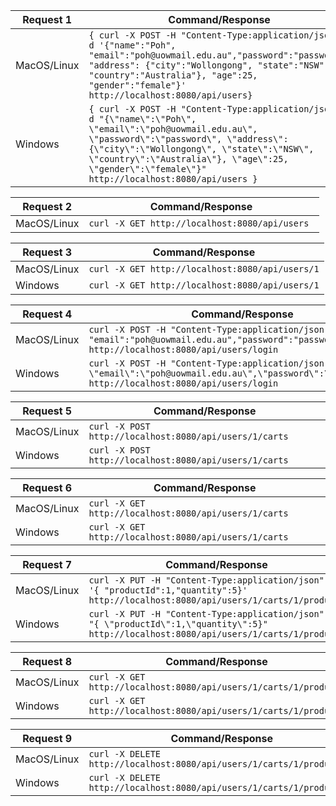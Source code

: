 | Request 1    | Command/Response      |
|--------------|--------------------------------------|
| MacOS/Linux  | `{ curl -X POST -H "Content-Type:application/json" -d '{"name":"Poh", "email":"poh@uowmail.edu.au","password":"password", "address": {"city":"Wollongong", "state":"NSW", "country":"Australia"}, "age":25, "gender":"female"}' http://localhost:8080/api/users}`|
| Windows      | `{ curl -X POST -H "Content-Type:application/json" -d "{\"name\":\"Poh\", \"email\":\"poh@uowmail.edu.au\", \"password\":\"password\", \"address\": {\"city\":\"Wollongong\", \"state\":\"NSW\", \"country\":\"Australia\"}, \"age\":25, \"gender\":\"female\"}" http://localhost:8080/api/users }`  |


| Request 2    | Command/Response                                                                                                                                                                     |
|--------------|--------------------------------------------------------------------------------------------------------------------------------------------------------------------------------------|
| MacOS/Linux  | `curl -X GET http://localhost:8080/api/users `                                                                                                                                    |


| Request 3    | Command/Response                                                                                                                                                                     |
|--------------|--------------------------------------------------------------------------------------------------------------------------------------------------------------------------------------|
| MacOS/Linux  | `curl -X GET http://localhost:8080/api/users/1`                                                                                                                                    |
| Windows      | `curl -X GET http://localhost:8080/api/users/1`                                                                                                                                    |


| Request 4    | Command/Response                                                                                                                                                                     |
|--------------|--------------------------------------------------------------------------------------------------------------------------------------------------------------------------------------|
| MacOS/Linux  | `curl -X POST -H "Content-Type:application/json" -d '{ "email":"poh@uowmail.edu.au","password":"password"}' http://localhost:8080/api/users/login`  |
| Windows      | `curl -X POST -H "Content-Type:application/json" -d "{ \"email\":\"poh@uowmail.edu.au\",\"password\":\"password\"}" http://localhost:8080/api/users/login`   |


| Request 5    | Command/Response                                                                                                                                                                     |
|--------------|--------------------------------------------------------------------------------------------------------------------------------------------------------------------------------------|
| MacOS/Linux  | `curl -X POST http://localhost:8080/api/users/1/carts` |
| Windows      | `curl -X POST http://localhost:8080/api/users/1/carts`   |


| Request 6    | Command/Response                                                                                                                                                                     |
|--------------|--------------------------------------------------------------------------------------------------------------------------------------------------------------------------------------|
| MacOS/Linux  | `curl -X GET http://localhost:8080/api/users/1/carts` |
| Windows      | `curl -X GET http://localhost:8080/api/users/1/carts`   |


| Request 7    | Command/Response                                                                                                                                                                     |
|--------------|--------------------------------------------------------------------------------------------------------------------------------------------------------------------------------------|
| MacOS/Linux  | `curl -X PUT -H "Content-Type:application/json" -d '{ "productId":1,"quantity":5}' http://localhost:8080/api/users/1/carts/1/products` |
| Windows      | `curl -X PUT -H "Content-Type:application/json" -d "{ \"productId\":1,\"quantity\":5}" http://localhost:8080/api/users/1/carts/1/products`   |


| Request 8    | Command/Response                                                                                                                                                                     |
|--------------|--------------------------------------------------------------------------------------------------------------------------------------------------------------------------------------|
| MacOS/Linux  | `curl -X GET http://localhost:8080/api/users/1/carts/1/products` |
| Windows      | `curl -X GET http://localhost:8080/api/users/1/carts/1/products`   |



| Request 9    | Command/Response                                                                                                                                                                     |
|--------------|--------------------------------------------------------------------------------------------------------------------------------------------------------------------------------------|
| MacOS/Linux  | `curl -X DELETE http://localhost:8080/api/users/1/carts/1/products/1` |
| Windows      | `curl -X DELETE http://localhost:8080/api/users/1/carts/1/products/1`   |

